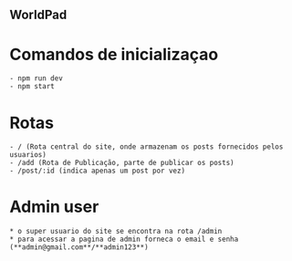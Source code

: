 ## WorldPad

# Comandos de inicializaçao
    - npm run dev
    - npm start

# Rotas
    - / (Rota central do site, onde armazenam os posts fornecidos pelos usuarios)
    - /add (Rota de Publicação, parte de publicar os posts)
    - /post/:id (indica apenas um post por vez)

# Admin user
    * o super usuario do site se encontra na rota /admin
    * para acessar a pagina de admin forneca o email e senha (**admin@gmail.com**/**admin123**)
    